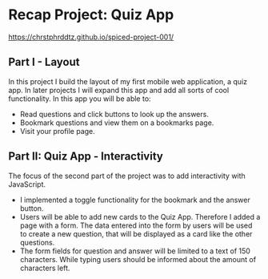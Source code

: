 # Recap Project: Quiz App

https://chrstphrddtz.github.io/spiced-project-001/

## Part I - Layout

In this project I build the layout of my first mobile web application, a quiz app. In later projects I will expand this app and add all sorts of cool functionality. In this app you will be able to:

- Read questions and click buttons to look up the answers.
- Bookmark questions and view them on a bookmarks page.
- Visit your profile page.


## Part II: Quiz App - Interactivity

The focus of the second part of the project was to add interactivity with JavaScript.

- I implemented a toggle functionality for the bookmark and the answer button.
- Users will be able to add new cards to the Quiz App. Therefore I added a page with a form. The data entered into the form by users will be used to create a new question, that will be displayed as a card like the other questions.
- The form fields for question and answer will be limited to a text of 150 characters. While typing users should be informed about the amount of characters left.








